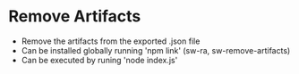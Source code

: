# Remove Artifacts

- Remove the artifacts from the exported .json file
- Can be installed globally running 'npm link' (sw-ra, sw-remove-artifacts)
- Can be executed by runing 'node index.js'
